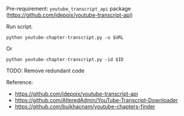 Pre-requirement: `youtube_transcript_api` package (https://github.com/jdepoix/youtube-transcript-api)

Run script:
```
python youtube-chapter-transcript.py -u $URL
```
Or
```
python youtube-chapter-transcript.py -id $ID
```

TODO: Remove redundant code

Reference:
- https://github.com/jdepoix/youtube-transcript-api 
- https://github.com/AlteredAdmin/YouTube-Transcript-Downloader
- https://github.com/buikhacnam/youtube-chapters-finder
